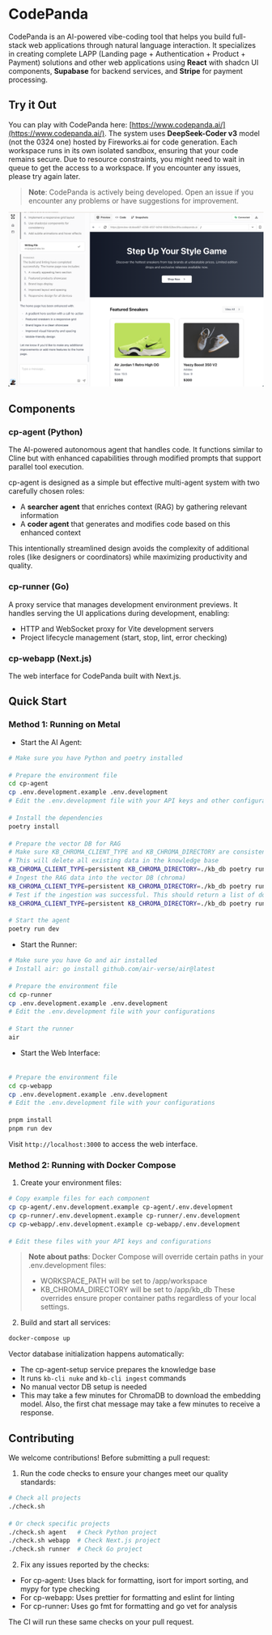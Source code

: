 # CodePanda

CodePanda is an AI-powered vibe-coding tool that helps you build full-stack web applications through natural language interaction. It specializes in creating complete LAPP (Landing page + Authentication + Product + Payment) solutions and other web applications using **React** with shadcn UI components, **Supabase** for backend services, and **Stripe** for payment processing.

## Try it Out

You can play with CodePanda here: [https://www.codepanda.ai/](https://www.codepanda.ai/). The system uses **DeepSeek-Coder v3** model (not the 0324 one) hosted by Fireworks.ai for code generation. Each workspace runs in its own isolated sandbox, ensuring that your code remains secure. Due to resource constraints, you might need to wait in queue to get the access to a workspace. If you encounter any issues, please try again later.

> **Note**: CodePanda is actively being developed. Open an issue if you encounter any problems or have suggestions for improvement.

![](./assets/sneaker.png)

## Components

### cp-agent (Python)

The AI-powered autonomous agent that handles code. It functions similar to Cline but with enhanced capabilities through modified prompts that support parallel tool execution.

cp-agent is designed as a simple but effective multi-agent system with two carefully chosen roles:
- A **searcher agent** that enriches context (RAG) by gathering relevant information
- A **coder agent** that generates and modifies code based on this enhanced context

This intentionally streamlined design avoids the complexity of additional roles (like designers or coordinators) while maximizing productivity and quality.

### cp-runner (Go)

A proxy service that manages development environment previews. It handles serving the UI applications during development, enabling:

- HTTP and WebSocket proxy for Vite development servers
- Project lifecycle management (start, stop, lint, error checking)

### cp-webapp (Next.js)

The web interface for CodePanda built with Next.js.

## Quick Start

### Method 1: Running on Metal

- Start the AI Agent:
```bash
# Make sure you have Python and poetry installed

# Prepare the environment file
cd cp-agent
cp .env.development.example .env.development
# Edit the .env.development file with your API keys and other configurations

# Install the dependencies
poetry install

# Prepare the vector DB for RAG
# Make sure KB_CHROMA_CLIENT_TYPE and KB_CHROMA_DIRECTORY are consistent with the values in the .env.development file
# This will delete all existing data in the knowledge base
KB_CHROMA_CLIENT_TYPE=persistent KB_CHROMA_DIRECTORY=./kb_db poetry run kb-cli nuke --force
# Ingest the RAG data into the vector DB (chroma)
KB_CHROMA_CLIENT_TYPE=persistent KB_CHROMA_DIRECTORY=./kb_db poetry run kb-cli ingest ./cp_agent/kb/data
# Test if the ingestion was successful. This should return a list of documents
KB_CHROMA_CLIENT_TYPE=persistent KB_CHROMA_DIRECTORY=./kb_db poetry run kb-cli search "how to setup stripe"

# Start the agent
poetry run dev
```

- Start the Runner:
```bash
# Make sure you have Go and air installed
# Install air: go install github.com/air-verse/air@latest

# Prepare the environment file
cd cp-runner
cp .env.development.example .env.development
# Edit the .env.development file with your configurations

# Start the runner
air
```

- Start the Web Interface:
```bash

# Prepare the environment file
cd cp-webapp
cp .env.development.example .env.development
# Edit the .env.development file with your configurations

pnpm install
pnpm run dev
```

Visit `http://localhost:3000` to access the web interface.

### Method 2: Running with Docker Compose

1. Create your environment files:
```bash
# Copy example files for each component
cp cp-agent/.env.development.example cp-agent/.env.development
cp cp-runner/.env.development.example cp-runner/.env.development
cp cp-webapp/.env.development.example cp-webapp/.env.development

# Edit these files with your API keys and configurations
```

> **Note about paths**: Docker Compose will override certain paths in your .env.development files:
> - WORKSPACE_PATH will be set to /app/workspace
> - KB_CHROMA_DIRECTORY will be set to /app/kb_db
> These overrides ensure proper container paths regardless of your local settings.

2. Build and start all services:
```bash
docker-compose up
```

Vector database initialization happens automatically:
- The cp-agent-setup service prepares the knowledge base
- It runs `kb-cli nuke` and `kb-cli ingest` commands
- No manual vector DB setup is needed
- This may take a few minutes for ChromaDB to download the embedding model. Also, the first chat message may take a few minutes to receive a response.


## Contributing

We welcome contributions! Before submitting a pull request:

1. Run the code checks to ensure your changes meet our quality standards:
```bash
# Check all projects
./check.sh

# Or check specific projects
./check.sh agent   # Check Python project
./check.sh webapp  # Check Next.js project
./check.sh runner  # Check Go project
```

2. Fix any issues reported by the checks:
- For cp-agent: Uses black for formatting, isort for import sorting, and mypy for type checking
- For cp-webapp: Uses prettier for formatting and eslint for linting
- For cp-runner: Uses go fmt for formatting and go vet for analysis

The CI will run these same checks on your pull request.
